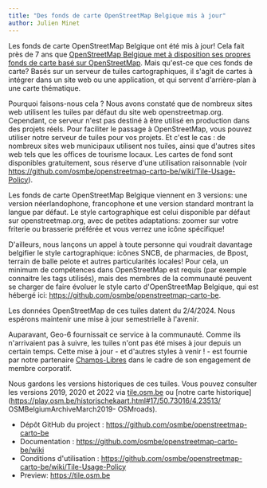 ```yaml
---
title: "Des fonds de carte OpenStreetMap Belgique mis à jour"
author: Julien Minet
---
```



Les fonds de carte OpenStreetMap Belgique ont été mis à jour! Cela fait près de 7 ans que [OpenStreetMap Belgique met à disposition ses propres fonds de carte basé sur OpenStreetMap](https://openstreetmap.be/fr/projects/belgium-baselayer.html). Mais qu'est-ce que ces fonds de carte? Basés sur un serveur de tuiles cartographiques, il s'agit de cartes à intégrer dans un site web ou une application, et qui servent d'arrière-plan à une carte thématique. 

Pourquoi faisons-nous cela ? Nous avons constaté que de nombreux sites web utilisent les tuiles par défaut du site web openstreetmap.org. Cependant, ce serveur n'est pas destiné à être utilisé en production dans des projets réels. Pour faciliter le passage à OpenStreetMap, vous pouvez utiliser notre serveur de tuiles pour vos projets. Et c'est le cas : de nombreux sites web municipaux utilisent nos tuiles, ainsi que d'autres sites web tels que les offices de tourisme locaux. Les cartes de fond sont disponibles gratuitement, sous réserve d'une utilisation raisonnable (voir <https://github.com/osmbe/openstreetmap-carto-be/wiki/Tile-Usage-Policy>).

Les fonds de carte OpenStreetMap Belgique viennent en 3 versions: une version néerlandophone, francophone et une version standard montrant la langue par défaut. Le style cartographique est celui disponible par défaut sur openstreetmap.org, avec de petites adaptations: zoomer sur votre friterie ou brasserie préférée et vous verrez une icône spécifique!

D'ailleurs, nous lançons un appel à toute personne qui voudrait davantage belgifier le style cartographique: icônes SNCB, de pharmacies, de Bpost, terrain de balle pelote et autres particularités locales! Pour cela, un minimum de compétences dans OpenStreetMap est requis (par exemple connaitre les tags utilisés), mais des membres de la communauté peuvent se charger de faire évoluer le style carto d'OpenStreetMap Belgique, qui est hébergé ici: <https://github.com/osmbe/openstreetmap-carto-be>.

Les données OpenStreetMap de ces tuiles datent du 2/4/2024. Nous espérons maintenir une mise à jour semestrielle à l'avenir.

Auparavant, Geo-6 fournissait ce service à la communauté. Comme ils n'arrivaient pas à suivre, les tuiles n'ont pas été mises à jour depuis un certain temps. Cette mise à jour - et d'autres styles à venir ! - est fournie par notre partenaire [Champs-Libres](https://champs-libres.coop) dans le cadre de son engagement de membre corporatif.

Nous gardons les versions historiques de ces tuiles. Vous pouvez consulter les versions 2019, 2020 et 2022 via [tile.osm.be](https://tile.osm.be) ou [notre carte historique](https://play.osm.be/historischekaart.html#17/50.73016/4.23513/ OSMBelgiumArchiveMarch2019- OSMroads).

-  Dépôt GitHub du project : <https://github.com/osmbe/openstreetmap-carto-be>
-  Documentation : <https://github.com/osmbe/openstreetmap-carto-be/wiki>
-  Conditions d'utilisation : <https://github.com/osmbe/openstreetmap-carto-be/wiki/Tile-Usage-Policy>
-  Preview: <https://tile.osm.be>
